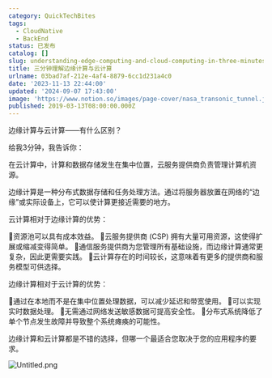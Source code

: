 ```yaml
---
category: QuickTechBites
tags:
  - CloudNative
  - BackEnd
status: 已发布
catalog: []
slug: understanding-edge-computing-and-cloud-computing-in-three-minutes
title: 三分钟理解边缘计算与云计算
urlname: 03bad7af-212e-4af4-8879-6cc1d231a4c0
date: '2023-11-13 22:44:00'
updated: '2024-09-07 17:43:00'
image: 'https://www.notion.so/images/page-cover/nasa_transonic_tunnel.jpg'
published: 2019-03-13T08:00:00.000Z
---
```


边缘计算与云计算——有什么区别？


给我3分钟，我告诉你：


在云计算中，计算和数据存储发生在集中位置，云服务提供商负责管理计算机资源。


边缘计算是一种分布式数据存储和任务处理方法。通过将服务器放置在网络的“边缘”或实际设备上，它可以使计算更接近需要的地方。


云计算相对于边缘计算的优势：


🔹资源池可以具有成本效益。
🔹云服务提供商 (CSP) 拥有大量可用资源，这使得扩展或缩减变得简单。
🔹通信服务提供商为您管理所有基础设施，而边缘计算通常更复杂，因此更需要实践。
🔹云计算存在的时间较长，这意味着有更多的提供商和服务模型可供选择。


边缘计算相对于云计算的优势：


🔸通过在本地而不是在集中位置处理数据，可以减少延迟和带宽使用。
🔸可以实现实时数据处理。
🔸无需通过网络发送敏感数据可提高安全性。
🔸分布式系统降低了单个节点发生故障并导致整个系统瘫痪的可能性。


边缘计算和云计算都是不错的选择，但哪一个最适合您取决于您的应用程序的要求。


![Untitled.png](https://prod-files-secure.s3.us-west-2.amazonaws.com/5d24fe63-e567-4804-86f9-9fdc62e13082/13581d9b-f241-4af1-9995-cb87504adaf1/Untitled.png?X-Amz-Algorithm=AWS4-HMAC-SHA256&X-Amz-Content-Sha256=UNSIGNED-PAYLOAD&X-Amz-Credential=ASIAZI2LB466UHHMYOFC%2F20250415%2Fus-west-2%2Fs3%2Faws4_request&X-Amz-Date=20250415T213525Z&X-Amz-Expires=3600&X-Amz-Security-Token=IQoJb3JpZ2luX2VjEKv%2F%2F%2F%2F%2F%2F%2F%2F%2F%2FwEaCXVzLXdlc3QtMiJGMEQCIHquZ6zQ%2FU2Q1gGryxjk9yECWfCK5ISXhki9lc9TXt3KAiAX%2FAcuLQnIXV7PJyXCfy3sKeiNegTB3VPIdYxsVu10hSr%2FAwg0EAAaDDYzNzQyMzE4MzgwNSIMC0CZD%2F9d2qm3PNZQKtwDFxGnLDWOyY3UpHxeJf4o3vsD7STPx%2FZLPc4hxptXaLQl%2BfGBSmUyyREXXs7v3f8FFgERXw7idGaH71Xp6cHUWs48DxMm3TMZ14XiXEM8h6EBasNZ%2F4EJFd59nwXzRtLymVSKQhNLNUisZY4KkB9YQ79amlPPdGK3x0%2BQVqc%2Bry9XVJdrUaTGjJUlX3WGCAqp2O%2Foro%2BLSjEqf5pYV3xapiHphhHAU0feeWL9FM%2B6BU7HKmYfUzW0WpV7fyAEKtiVWwjOAeM51TUO8JFF7TgSlVfg%2BFqBBvVw3pofRGNvjyvDQLABlAg0%2FV6aKD67pado17zU1en9H6BgvzUd90kEdyauMxfrAeteWPyLRejSbBORrPJmKJdK06lLnLO3OHnC7MhR%2BV3LVtgG1yO9sOd%2FswGBk3joXfPpIoYfJBJqu6z4yFKBgFBcgHIDxSVG90QSbbkI7xuq9HcNLug0%2F16DnQnIUg3GMRlhOxyTv9Vz8kNB8TFMWLeAEaFBaLBI%2FiE%2FpHhN58TYtYla3j0OrJToRpjvqNzh0Upf5Kf2127yOes7rTszMO2cL%2BHrbVPesSPwfl%2Fhg12dMPNLzNkwi2HptvcgO65JMfaPxc9G51VdJCUpSNjFFIwS2nUTV4kw%2FNT6vwY6pgFB95fAPJtcg7zIyF%2Fx6vxNJXuCArfjVc2lU%2FRhO%2B99pjlyjp39aK4VgZssFB4O1p7TBAaSe6ReXwRwn30SGIOH2itdEzEI48F4TXdoYuTiFxNH3GTTwbKT9KEVOewrQ%2F%2Fsr%2BQi8y7pZ5ZkbSp265oozHGDekICIhtFqvzmYx1I8wfb%2F7JgGoag5Ks8THlh%2FMNnl1vB1nO%2Fn%2FEiF%2B6dZibGVzloYrJt&X-Amz-Signature=5da2bd44d27b0e3b5620a497c8a1c1e3d4c2f7c9835195e8b1b161a173368651&X-Amz-SignedHeaders=host&x-id=GetObject)

